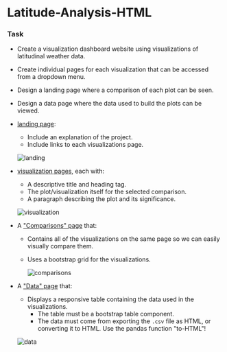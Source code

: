 # **Latitude-Analysis-HTML**

### Task

* Create a visualization dashboard website using visualizations of latitudinal weather data.
* Create individual pages for each visualization that can be accessed from a dropdown menu.
* Design a landing page where a comparison of each plot can be seen.
* Design a data page where the data used to build the plots can be viewed.

* [landing page](#landing-page):
  * Include an explanation of the project.
  * Include links to each visualizations page.
  
  ![landing](https://github.com/michaellegg16/Web-Design-Challenge/blob/master/Screenshots/LandingPage.png)
  
* [visualization pages](#visualization-pages), each with:
  * A descriptive title and heading tag.
  * The plot/visualization itself for the selected comparison.
  * A paragraph describing the plot and its significance.
  
  ![visualization](https://github.com/michaellegg16/Web-Design-Challenge/blob/master/Screenshots/MaxTempPage.png)
  
* A ["Comparisons" page](#comparisons-page) that:
  * Contains all of the visualizations on the same page so we can easily visually compare them.
  * Uses a bootstrap grid for the visualizations.
  
    ![comparisons](https://github.com/michaellegg16/Web-Design-Challenge/blob/master/Screenshots/ComparisonsPage.png)

* A ["Data" page](#data-page) that:
  * Displays a responsive table containing the data used in the visualizations.
    * The table must be a bootstrap table component.
    * The data must come from exporting the `.csv` file as HTML, or converting it to HTML. Use the pandas function "to-HTML"!
    
  ![data](https://github.com/michaellegg16/Web-Design-Challenge/blob/master/Screenshots/DataPage.png)
